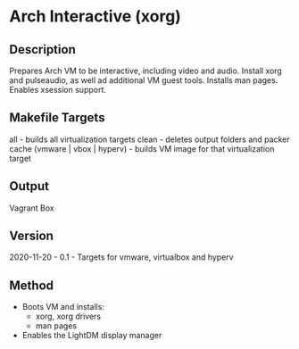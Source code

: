 Arch Interactive (xorg)
=======================

Description
-----------
Prepares Arch VM to be interactive, including video and audio.
Install xorg and pulseaudio, as well ad additional VM guest tools.
Installs man pages.
Enables xsession support.

Makefile Targets
----------------
all - builds all virtualization targets
clean - deletes output folders and packer cache
(vmware | vbox | hyperv) - builds VM image for that virtualization target

Output
------
Vagrant Box

Version
-------
2020-11-20 - 0.1 - Targets for vmware, virtualbox and hyperv

Method
------
- Boots VM and installs:
  - xorg, xorg drivers
  - man pages
- Enables the LightDM display manager